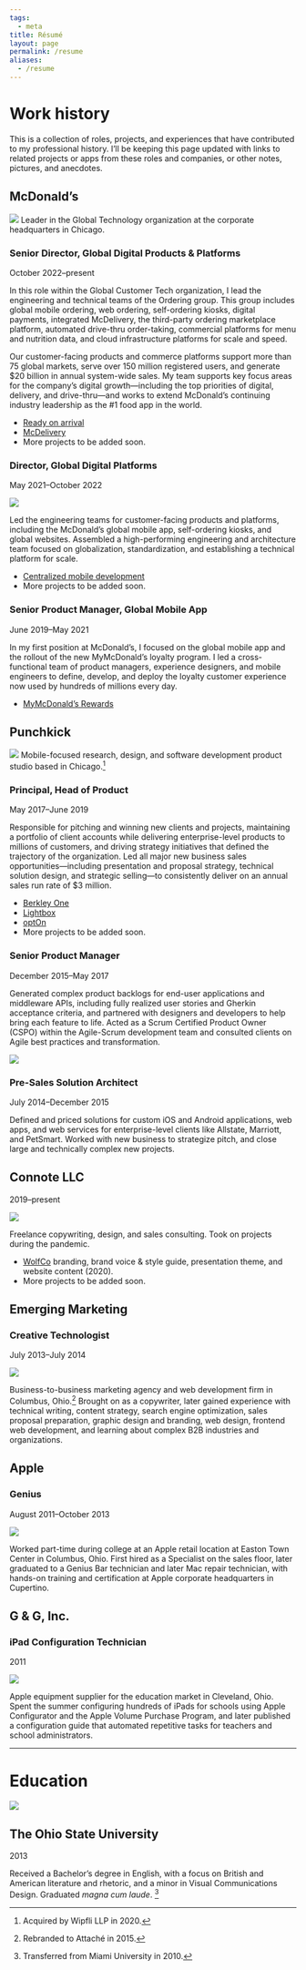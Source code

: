 ```yaml
---
tags:
  - meta
title: Résumé
layout: page
permalink: /resume
aliases:
  - /resume
---
```


# Work history

This is a collection of roles, projects, and experiences that have contributed to my professional history. I’ll be keeping this page updated with links to related projects or apps from these roles and companies, or other notes, pictures, and anecdotes.

## McDonald’s
![](../assets/mhq.jpg)
Leader in the Global Technology organization at the corporate headquarters in Chicago.

### Senior Director, Global Digital Products & Platforms
<time>October 2022–present</time>

In this role within the Global Customer Tech organization, I lead the engineering and technical teams of the Ordering group. This group includes global mobile ordering, web ordering, self-ordering kiosks, digital payments, integrated McDelivery, the third-party ordering marketplace platform, automated drive-thru order-taking, commercial platforms for menu and nutrition data, and cloud infrastructure platforms for scale and speed.  
  
Our customer-facing products and commerce platforms support more than 75 global markets, serve over 150 million registered users, and generate $20 billion in annual system-wide sales. My team supports key focus areas for the company’s digital growth—including the top priorities of digital, delivery, and drive-thru—and works to extend McDonald’s continuing industry leadership as the #1 food app in the world.

- [Ready on arrival](https://corporate.mcdonalds.com/corpmcd/our-stories/article/mcd-announces-targets-development-loyalty-membership-cloud-tech.html)
- [McDelivery](https://corporate.mcdonalds.com/corpmcd/our-stories/article/mcd-announces-targets-development-loyalty-membership-cloud-tech.html)
- More projects to be added soon.

### Director, Global Digital Platforms
<time>May 2021–October 2022</time>

![](../assets/roa.jpeg)

Led the engineering teams for customer-facing products and platforms, including the McDonald’s global mobile app, self-ordering kiosks, and global websites. Assembled a high-performing engineering and architecture team focused on globalization, standardization, and establishing a technical platform for scale.

- [Centralized mobile development](/)
- More projects to be added soon.

### Senior Product Manager, Global Mobile App
<time>June 2019–May 2021</time>

In my first position at McDonald’s, I focused on the global mobile app and the rollout of the new MyMcDonald’s loyalty program. I led a cross-functional team of product managers, experience designers, and mobile engineers to define, develop, and deploy the loyalty customer experience now used by hundreds of millions every day.

- [MyMcDonald’s Rewards](https://corporate.mcdonalds.com/corpmcd/our-stories/article/loyalty-rewards.html)

## Punchkick
![](../assets/punchkick.jpg)
Mobile-focused research, design, and software development product studio based in Chicago.[^1]

### Principal, Head of Product
<time>May 2017–June 2019</time>

Responsible for pitching and winning new clients and projects, maintaining a portfolio of client accounts while delivering enterprise-level products to millions of customers, and driving strategy initiatives that defined the trajectory of the organization. Led all major new business sales opportunities—including presentation and proposal strategy, technical solution design, and strategic selling—to consistently deliver on an annual sales run rate of $3 million.

- [Berkley One](/berkley)
- [Lightbox](/lightbox)
- [optOn](/opton)
- More projects to be added soon.

### Senior Product Manager
<time>December 2015–May 2017</time>

Generated complex product backlogs for end-user applications and middleware APIs, including fully realized user stories and Gherkin acceptance criteria, and partnered with designers and developers to help bring each feature to life. Acted as a Scrum Certified Product Owner (CSPO) within the Agile-Scrum development team and consulted clients on Agile best practices and transformation.

![](../assets/pikachu.heic)

### Pre-Sales Solution Architect
<time>July 2014–December 2015</time>

Defined and priced solutions for custom iOS and Android applications, web apps, and web services for enterprise-level clients like Allstate, Marriott, and PetSmart. Worked with new business to strategize pitch, and close large and technically complex new projects.

## Connote LLC
<time>2019–present</time>

![](../assets/connote.png)

Freelance copywriting, design, and sales consulting. Took on projects during the pandemic.

- [WolfCo](https://wolfco.us) branding, brand voice & style guide, presentation theme, and website content (2020).
- More projects to be added soon.

## Emerging Marketing

### Creative Technologist
<time>July 2013–July 2014</time>

![](../assets/emerging-marketing.jpg)

Business-to-business marketing agency and web development firm in Columbus, Ohio.[^2] Brought on as a copywriter, later gained experience with technical writing, content strategy, search engine optimization, sales proposal preparation, graphic design and branding, web design, frontend web development, and learning about complex B2B industries and organizations.

## Apple

### Genius
<time>August 2011–October 2013</time>

![](../assets/easton.jpg)

Worked part-time during college at an Apple retail location at Easton Town Center in Columbus, Ohio. First hired as a Specialist on the sales floor, later graduated to a Genius Bar technician and later Mac repair technician, with hands-on training and certification at Apple corporate headquarters in Cupertino.

## G & G, Inc.

### iPad Configuration Technician
<time>2011</time>

![](../assets/ipad-config.jpg)

Apple equipment supplier for the education market in Cleveland, Ohio. Spent the summer configuring hundreds of iPads for schools using Apple Configurator and the Apple Volume Purchase Program, and later published a configuration guide that automated repetitive tasks for teachers and school administrators.

---

# Education

![](https://c1.staticflickr.com/5/4090/5114800711_b4bf0092bf_b.jpg)

## The Ohio State University
<time>2013</time>

Received a Bachelor’s degree in English, with a focus on British and American literature and rhetoric, and a minor in Visual Communications Design. Graduated *magna cum laude*. [^3]

[^1]: Acquired by Wipfli LLP in 2020.
[^2]: Rebranded to Attaché in 2015.
[^3]: Transferred from Miami University in 2010.


